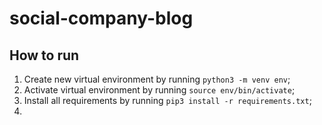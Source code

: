 # social-company-blog

## How to run

1. Create new virtual environment by running `python3 -m venv env`;
2. Activate virtual environment by running `source env/bin/activate`;
3. Install all requirements by running `pip3 install -r requirements.txt`;
4. 